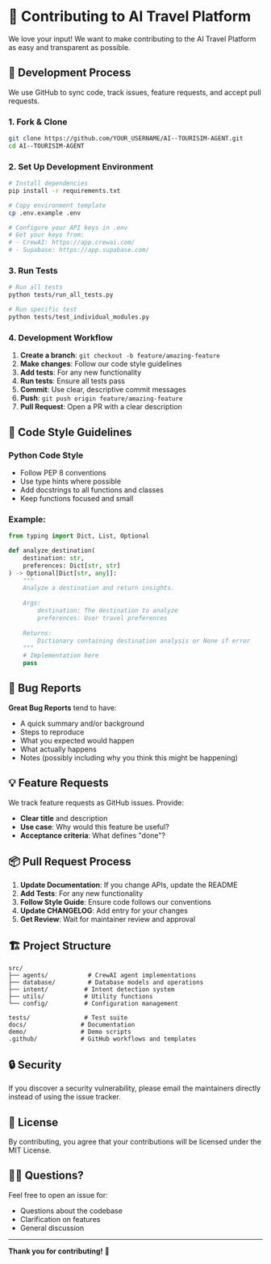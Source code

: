 # 🤝 Contributing to AI Travel Platform

We love your input! We want to make contributing to the AI Travel Platform as easy and transparent as possible.

## 🚀 Development Process

We use GitHub to sync code, track issues, feature requests, and accept pull requests.

### 1. Fork & Clone
```bash
git clone https://github.com/YOUR_USERNAME/AI--TOURISIM-AGENT.git
cd AI--TOURISIM-AGENT
```

### 2. Set Up Development Environment
```bash
# Install dependencies
pip install -r requirements.txt

# Copy environment template
cp .env.example .env

# Configure your API keys in .env
# Get your keys from:
# - CrewAI: https://app.crewai.com/
# - Supabase: https://app.supabase.com/
```

### 3. Run Tests
```bash
# Run all tests
python tests/run_all_tests.py

# Run specific test
python tests/test_individual_modules.py
```

### 4. Development Workflow

1. **Create a branch**: `git checkout -b feature/amazing-feature`
2. **Make changes**: Follow our code style guidelines
3. **Add tests**: For any new functionality
4. **Run tests**: Ensure all tests pass
5. **Commit**: Use clear, descriptive commit messages
6. **Push**: `git push origin feature/amazing-feature`
7. **Pull Request**: Open a PR with a clear description

## 📝 Code Style Guidelines

### Python Code Style
- Follow PEP 8 conventions
- Use type hints where possible
- Add docstrings to all functions and classes
- Keep functions focused and small

### Example:
```python
from typing import Dict, List, Optional

def analyze_destination(
    destination: str, 
    preferences: Dict[str, str]
) -> Optional[Dict[str, any]]:
    """
    Analyze a destination and return insights.
    
    Args:
        destination: The destination to analyze
        preferences: User travel preferences
        
    Returns:
        Dictionary containing destination analysis or None if error
    """
    # Implementation here
    pass
```

## 🐛 Bug Reports

**Great Bug Reports** tend to have:

- A quick summary and/or background
- Steps to reproduce
- What you expected would happen
- What actually happens
- Notes (possibly including why you think this might be happening)

## 💡 Feature Requests

We track feature requests as GitHub issues. Provide:

- **Clear title** and description
- **Use case**: Why would this feature be useful?
- **Acceptance criteria**: What defines "done"?

## 📦 Pull Request Process

1. **Update Documentation**: If you change APIs, update the README
2. **Add Tests**: For any new functionality
3. **Follow Style Guide**: Ensure code follows our conventions
4. **Update CHANGELOG**: Add entry for your changes
5. **Get Review**: Wait for maintainer review and approval

## 🏗️ Project Structure

```
src/
├── agents/           # CrewAI agent implementations
├── database/         # Database models and operations
├── intent/          # Intent detection system
├── utils/           # Utility functions
└── config/          # Configuration management

tests/               # Test suite
docs/               # Documentation
demo/               # Demo scripts
.github/            # GitHub workflows and templates
```

## 🔒 Security

If you discover a security vulnerability, please email the maintainers directly instead of using the issue tracker.

## 📄 License

By contributing, you agree that your contributions will be licensed under the MIT License.

## 🙋‍♀️ Questions?

Feel free to open an issue for:
- Questions about the codebase
- Clarification on features
- General discussion

---

**Thank you for contributing!** 🎉
